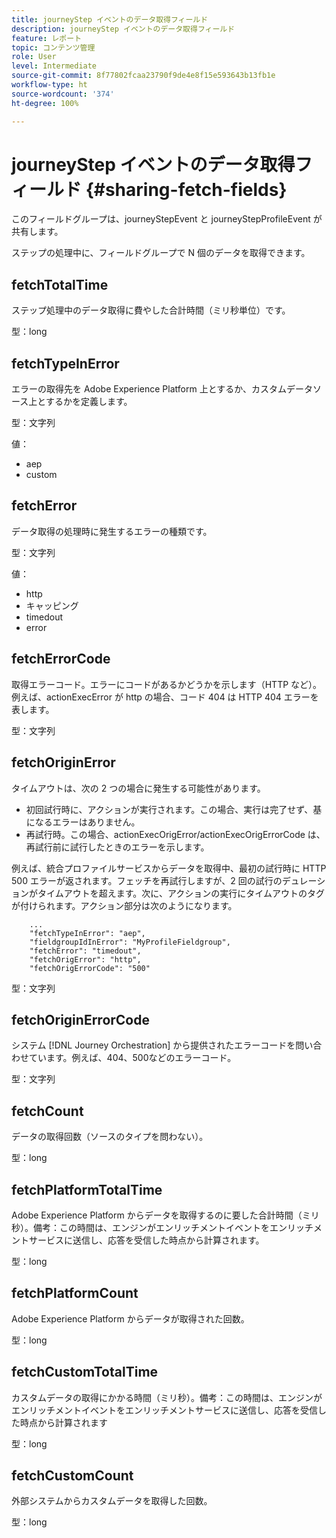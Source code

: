 ```yaml
---
title: journeyStep イベントのデータ取得フィールド
description: journeyStep イベントのデータ取得フィールド
feature: レポート
topic: コンテンツ管理
role: User
level: Intermediate
source-git-commit: 8f77802fcaa23790f9de4e8f15e593643b13fb1e
workflow-type: ht
source-wordcount: '374'
ht-degree: 100%

---
```


# journeyStep イベントのデータ取得フィールド {#sharing-fetch-fields}

このフィールドグループは、journeyStepEvent と journeyStepProfileEvent が共有します。

ステップの処理中に、フィールドグループで N 個のデータを取得できます。

## fetchTotalTime

ステップ処理中のデータ取得に費やした合計時間（ミリ秒単位）です。

型：long

## fetchTypeInError

エラーの取得先を Adobe Experience Platform 上とするか、カスタムデータソース上とするかを定義します。

型：文字列

値：
* aep
* custom

## fetchError

データ取得の処理時に発生するエラーの種類です。

型：文字列

値：
* http
* キャッピング
* timedout
* error

## fetchErrorCode

取得エラーコード。エラーにコードがあるかどうかを示します（HTTP など）。例えば、actionExecError が http の場合、コード 404 は HTTP 404 エラーを表します。

型：文字列

## fetchOriginError

タイムアウトは、次の 2 つの場合に発生する可能性があります。

* 初回試行時に、アクションが実行されます。この場合、実行は完了せず、基になるエラーはありません。
* 再試行時。この場合、actionExecOrigError/actionExecOrigErrorCode は、再試行前に試行したときのエラーを示します。

例えば、統合プロファイルサービスからデータを取得中、最初の試行時に HTTP 500 エラーが返されます。フェッチを再試行しますが、2 回の試行のデュレーションがタイムアウトを超えます。次に、アクションの実行にタイムアウトのタグが付けられます。アクション部分は次のようになります。

```
    ...
    "fetchTypeInError": "aep",
    "fieldgroupIdInError": "MyProfileFieldgroup",
    "fetchError": "timedout",
    "fetchOrigError": "http",
    "fetchOrigErrorCode": "500"
```

型：文字列

## fetchOriginErrorCode

システム [!DNL Journey Orchestration] から提供されたエラーコードを問い合わせています。例えば、404、500などのエラーコード。

型：文字列

## fetchCount

データの取得回数（ソースのタイプを問わない）。

型：long

## fetchPlatformTotalTime

Adobe Experience Platform からデータを取得するのに要した合計時間（ミリ秒）。備考：この時間は、エンジンがエンリッチメントイベントをエンリッチメントサービスに送信し、応答を受信した時点から計算されます。

型：long

## fetchPlatformCount

Adobe Experience Platform からデータが取得された回数。

型：long

## fetchCustomTotalTime

カスタムデータの取得にかかる時間（ミリ秒）。備考：この時間は、エンジンがエンリッチメントイベントをエンリッチメントサービスに送信し、応答を受信した時点から計算されます

型：long

## fetchCustomCount

外部システムからカスタムデータを取得した回数。

型：long
